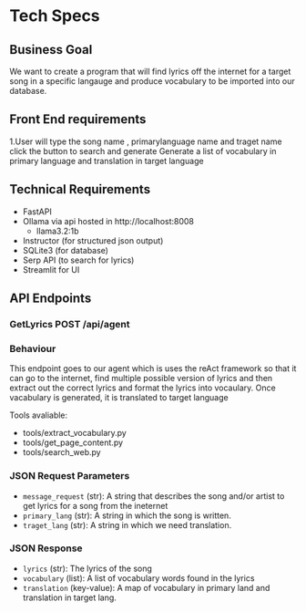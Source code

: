 # Tech Specs

## Business Goal
We want to create a program that will find lyrics off the internet for a target song in a specific langauge and produce vocabulary to be imported into our database.

## Front End requirements
 1.User will type the song name , primarylanguage name and traget name click the button to search and generate
 Generate a list of vocabulary in primary language and translation in target language

## Technical Requirements

- FastAPI
- Ollama via api hosted in http://localhost:8008
    - llama3.2:1b
- Instructor (for structured json output)
- SQLite3 (for database)
- Serp API (to search for lyrics)
- Streamlit for UI

## API Endpoints

### GetLyrics POST /api/agent 

### Behaviour

This endpoint goes to our agent which is uses the reAct framework
so that it can go to the internet, find multiple possible version of lyrics
and then extract out the correct lyrics and format the lyrics into vocaulary.
Once vacabulary is generated, it is translated to target language

Tools avaliable:
- tools/extract_vocabulary.py
- tools/get_page_content.py
- tools/search_web.py

### JSON Request Parameters
- `message_request` (str): A string that describes the song and/or artist to get lyrics for a song from the ineternet
- `primary_lang` (str): A string in which the song is written.
- `traget_lang` (str): A string in which we need translation.

### JSON Response
- `lyrics` (str): The lyrics of the song
- `vocabulary` (list): A list of vocabulary words found in the lyrics
- `translation` (key-value): A map of vocabulary in primary land and translation in target lang.